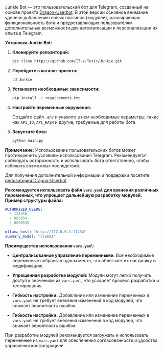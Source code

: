 Junkie Bot — это пользовательский бот для Telegram, созданный на основе проекта [Dragon-Userbot](https://github.com/Dragon-Userbot/Dragon-Userbot).
В этой версии основное внимание уделено добавлению новых плагинов (модулей), расширяющих функциональность бота и предоставляющих пользователям дополнительные возможности для автоматизации и персонализации их опыта в Telegram.

**Установка Junkie Bot:**

1. **Клонируйте репозиторий:**

   ```bash
   git clone https://github.com/IT-s-Toxic/Junkie.git
   ```

2. **Перейдите в каталог проекта:**

   ```bash
   cd Junkie
   ```

3. **Установите необходимые зависимости:**

   ```bash
   pip install -r requirements.txt
   ```

4. **Настройте переменные окружения:**

   Создайте файл `.env` и укажите в нем необходимые параметры, такие как `API_ID`, `API_HASH` и другие, требуемые для работы бота.

5. **Запустите бота:**

   ```bash
   python main.py
   ```

**Примечание:** Использование пользовательских ботов может противоречить условиям использования Telegram. Рекомендуется соблюдать осторожность и использовать бота ответственно, чтобы избежать возможных последствий.

Для получения дополнительной информации и поддержки посетите [репозиторий Dragon-Userbot](https://github.com/Dragon-Userbot/Dragon-Userbot). 


**Рекомендуется использовать файл `vars.yaml` для хранения различных переменных, что упрощает дальнейшую разработку модулей. Пример структуры файла:**

```yaml
AUTHORIZED_USERS:
  - 123456
  - 987654
  - 8800555

ollama_host: "http://127.0.0.1:11434"
summary_model: "llama3"
```

**Преимущества использования `vars.yaml`:**

- **Централизованное управление переменными:** Все необходимые переменные собраны в одном месте, что облегчает их настройку и модификацию.

- **Упрощенная разработка модулей:** Модули могут легко получать доступ к значениям из `vars.yaml`, что ускоряет процесс разработки и тестирования.

- **Гибкость настройки:** Добавление или изменение переменных в `vars.yaml` не требует внесения изменений в код модулей, что снижает вероятность ошибок.


- **Гибкость настройки:** Добавление или изменение переменных в `vars.yaml` не требует внесения изменений в код модулей, что снижает вероятность ошибок.

При разработке модулей рекомендуется загружать и использовать переменные из `vars.yaml` для обеспечения согласованности и удобства управления конфигурацией. 
